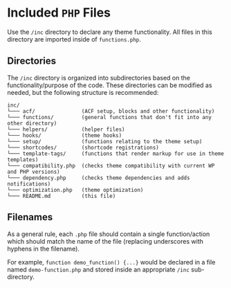 # Included `PHP` Files

Use the `/inc` directory to declare any theme functionality. All files in this directory are imported inside of `functions.php`. 

## Directories

The `/inc` directory is organized into subdirectories based on the functionality/purpose of the code. These directories can be modified as needed, but the following structure is recommended:

```text
inc/
└─── acf/               (ACF setup, blocks and other functionality)
└─── functions/         (general functions that don't fit into any other directory)
└─── helpers/           (helper files)
└─── hooks/             (theme hooks)
└─── setup/             (functions relating to the theme setup)
└─── shortcodes/        (shortcode registrations)
└─── template-tags/     (functions that render markup for use in theme templates)
└─── compatibility.php  (checks theme compatibility with current WP and PHP versions)
└─── dependency.php     (checks theme dependencies and adds notifications)
└─── optimization.php   (theme optimization)
└─── README.md          (this file)
```

## Filenames

As a general rule, each `.php` file should contain a single function/action which should match the name of the file (replacing underscores with hyphens in the filename).

For example, `function demo_function() {...}` would be declared in a file named `demo-function.php` and stored inside an appropriate `/inc` sub-directory.